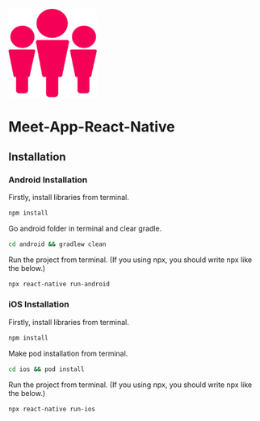 <img src="https://raw.githubusercontent.com/alperenarc/MeetApp/master/src/components/meet-logo.png" alt="MeetApp Logo"
 width="175" height="175" />
# Meet-App-React-Native
## Installation
### Android Installation
Firstly, install libraries from terminal.
```bash
npm install
```
Go android folder in terminal and clear gradle.
```bash
cd android && gradlew clean
```
 Run the project from terminal. (If you using npx, you should write npx like the below.)
 ```bash
npx react-native run-android
```
### iOS Installation
Firstly, install libraries from terminal.
```bash
npm install
```
Make pod installation from terminal.
```bash
cd ios && pod install
```
Run the project from terminal. (If you using npx, you should write npx like the below.)
 ```bash
npx react-native run-ios
```
